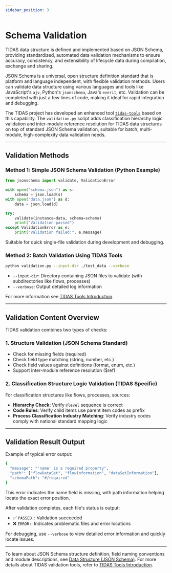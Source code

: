 ```yaml
---
sidebar_position: 3
---
```


# Schema Validation

TIDAS data structure is defined and implemented based on JSON Schema, providing standardized, automated data validation mechanisms to ensure accuracy, consistency, and extensibility of lifecycle data during compilation, exchange and sharing.

JSON Schema is a universal, open structure definition standard that is platform and language independent, with flexible validation methods. Users can validate data structure using various languages and tools like JavaScript's `ajv`, Python's `jsonschema`, Java's `everit`, etc. Validation can be completed with just a few lines of code, making it ideal for rapid integration and debugging.

The TIDAS project has developed an enhanced tool [`tidas-tools`](https://github.com/tiangong-lca/tidas-tools) based on this capability. The `validation.py` script adds classification hierarchy logic validation and inter-module reference resolution for TIDAS data structures on top of standard JSON Schema validation, suitable for batch, multi-module, high-complexity data validation needs.

---

## Validation Methods

### Method 1: Simple JSON Schema Validation (Python Example)

```python
from jsonschema import validate, ValidationError

with open("schema.json") as s:
    schema = json.load(s)
with open("data.json") as d:
    data = json.load(d)

try:
    validate(instance=data, schema=schema)
    print("Validation passed")
except ValidationError as e:
    print("Validation failed:", e.message)
```

Suitable for quick single-file validation during development and debugging.

### Method 2: Batch Validation Using TIDAS Tools

```bash
python validation.py --input-dir ./test_data --verbose
```

- `--input-dir`: Directory containing JSON files to validate (with subdirectories like flows, processes)
- `--verbose`: Output detailed log information

For more information see [TIDAS Tools Introduction](/docs/category/tidas-tool).

---

## Validation Content Overview

TIDAS validation combines two types of checks:

### 1. Structure Validation (JSON Schema Standard)

- Check for missing fields (required)
- Check field type matching (string, number, etc.)
- Check field values against definitions (format, enum, etc.)
- Support inter-module reference resolution ($ref)

### 2. Classification Structure Logic Validation (TIDAS Specific)

For classification structures like flows, processes, sources:

- **Hierarchy Check**: Verify `@level` sequence is correct
- **Code Rules**: Verify child items use parent item codes as prefix
- **Process Classification Industry Matching**: Verify industry codes comply with national standard mapping logic

---

## Validation Result Output

Example of typical error output:

```bash
{
  "message": "'name' is a required property",
  "path": ["flowDataSet", "flowInformation", "dataSetInformation"],
  "schemaPath": "#/required"
}
```

This error indicates the name field is missing, with path information helping locate the exact error position.

After validation completes, each file's status is output:

- ✅ `PASSED.`: Validation succeeded
- ❌ `ERROR:`: Indicates problematic files and error locations

For debugging, use `--verbose` to view detailed error information and quickly locate issues.

---

To learn about JSON Schema structure definition, field naming conventions and module descriptions, see [Data Structure (JSON Schema)](json-schema.mdx). For more details about TIDAS validation tools, refer to [TIDAS Tools Introduction](/docs/category/tidas-tool).
